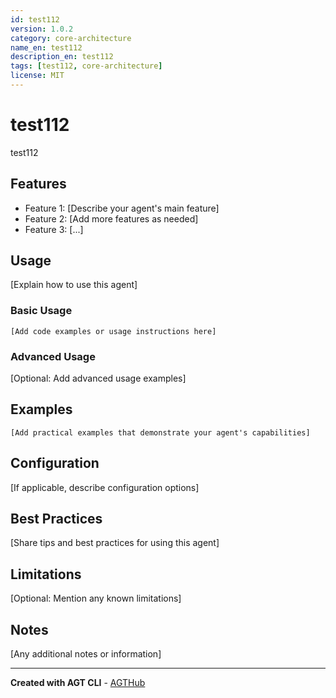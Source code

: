 ```yaml
---
id: test112
version: 1.0.2
category: core-architecture
name_en: test112
description_en: test112
tags: [test112, core-architecture]
license: MIT
---
```


# test112

test112

## Features

- Feature 1: [Describe your agent's main feature]
- Feature 2: [Add more features as needed]
- Feature 3: [...]

## Usage

[Explain how to use this agent]

### Basic Usage

```
[Add code examples or usage instructions here]
```

### Advanced Usage

[Optional: Add advanced usage examples]

## Examples

```
[Add practical examples that demonstrate your agent's capabilities]
```

## Configuration

[If applicable, describe configuration options]

## Best Practices

[Share tips and best practices for using this agent]

## Limitations

[Optional: Mention any known limitations]

## Notes

[Any additional notes or information]

---

**Created with AGT CLI** - [AGTHub](https://www.agthub.org)

